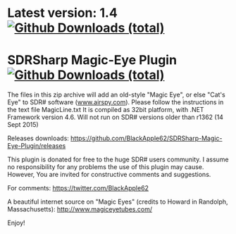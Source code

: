 # Latest version: 1.4 [![Github Downloads (total)](https://img.shields.io/github/downloads/BlackApple62/SDRSharp-Magic-Eye-Plugin/1.4/total.svg)]()
  
# SDRSharp Magic-Eye Plugin [![Github Downloads (total)](https://img.shields.io/github/downloads/BlackApple62/SDRSharp-Magic-Eye-Plugin/total.svg)]()

The files in this zip archive will add an old-style "Magic Eye", or else "Cat's Eye" to SDR# software (www.airspy.com). Please follow the instructions in the text file MagicLine.txt It is compiled as 32bit platform, with .NET Framework version 4.6. Will not run on SDR# versions older than r1362 (14 Sept 2015)

Releases downloads: https://github.com/BlackApple62/SDRSharp-Magic-Eye-Plugin/releases

This plugin is donated for free to the huge SDR# users community.
I assume no responsibility for any problems the use of this plugin may cause.
However, You are invited for constructive comments and suggestions.

For comments: https://twitter.com/BlackApple62

A beautiful internet source on "Magic Eyes" (credits to Howard in Randolph, Massachusetts): http://www.magiceyetubes.com/

Enjoy!

